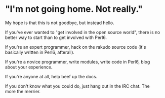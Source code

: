 # "I'm not going home. Not really."

My hope is that this is not goodbye, but instead hello.

If you've ever wanted to "get involved in the open source world", there
is no better way to start than to get involved with Perl6.

If you're an expert programmer, hack on the rakudo source code (it's basically written
in Perl6, afterall).

If you're a novice programmer, write modules, write code in Perl6, blog about your
experience.

If you're anyone at all, help beef up the docs.

If you don't know what you could do, just hang out in the IRC chat. The more the merrier.
